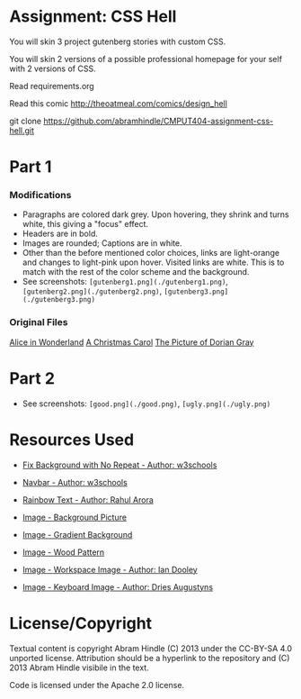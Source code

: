 Assignment: CSS Hell
====================

You will skin 3 project gutenberg stories with custom CSS.

You will skin 2 versions of a possible professional homepage for your
self with 2 versions of CSS.

Read requirements.org

Read this comic http://theoatmeal.com/comics/design_hell

git clone https://github.com/abramhindle/CMPUT404-assignment-css-hell.git

Part 1
======
### Modifications
- Paragraphs are colored dark grey. Upon hovering, they shrink and turns white, this giving a "focus" effect.
- Headers are in bold.
- Images are rounded; Captions are in white.
- Other than the before mentioned color choices, links are light-orange and changes to light-pink upon hover. Visited links are white. This is to match with the rest of the color scheme and the background.
- See screenshots: `[gutenberg1.png](./gutenberg1.png)`, `[gutenberg2.png](./gutenberg2.png)`, `[gutenberg3.png](./gutenberg3.png)`

### Original Files
[Alice in Wonderland](http://www.gutenberg.org/files/11/11-h/11-h.htm)
[A Christmas Carol](http://www.gutenberg.org/files/46/46-h/46-h.htm)
[The Picture of Dorian Gray](http://www.gutenberg.org/files/174/174-h/174-h.htm)

Part 2
======
- See screenshots: `[good.png](./good.png)`, `[ugly.png](./ugly.png)`

Resources Used
==============
* [Fix Background with No Repeat - Author: w3schools](https://www.w3schools.com/cssref/pr_background-attachment.asp)
* [Navbar - Author: w3schools](https://www.w3schools.com/css/css_navbar.asp)
* [Rainbow Text - Author: Rahul Arora](https://w3bits.com/rainbow-text/)

* [Image - Background Picture](https://images.unsplash.com/photo-1532153259564-a5f24f261f51?ixlib=rb-1.2.1&ixid=MXwxMjA3fDB8MHxwaG90by1wYWdlfHx8fGVufDB8fHw%3D&auto=format&fit=crop&w=1050&q=80)
* [Image - Gradient Background](https://cssgradient.io/)
* [Image - Wood Pattern](https://images.unsplash.com/photo-1555505019-8c3f1c4aba5f?ixid=MXwxMjA3fDB8MHxwaG90by1wYWdlfHx8fGVufDB8fHw%3D&ixlib=rb-1.2.1&auto=format&fit=crop&w=1350&q=80)
* [Image - Workspace Image - Author: Ian Dooley](https://unsplash.com/photos/DJ7bWa-Gwks)
* [Image - Keyboard Image - Author: Dries Augustyns](https://unsplash.com/photos/WzKPT0IuUrU)

License/Copyright
=================

Textual content is copyright Abram Hindle (C) 2013 under the CC-BY-SA
4.0 unported license. Attribution should be a hyperlink to the
repository and (C) 2013 Abram Hindle visibile in the text.

Code is licensed under the Apache 2.0 license.


